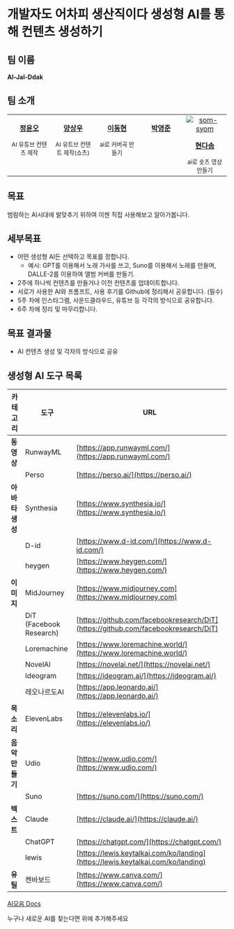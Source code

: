 # 개발자도 어차피 생산직이다 생성형 AI를 통해 컨텐츠 생성하기

## 팀 이름
**Al-Jal-Ddak**

## 팀 소개

<table width="100%" align="center">
  <tr>
    <td align="center" valign="top" width="20%"><a href="https://github.com/jungyoonoh"><img src="https://avatars.githubusercontent.com/u/29244603?v=4" alt=""/><br /><p><b>정윤오</b></p></a><small>AI 유튜브 컨텐츠 제작</small></td>
        <td align="center" valign="top" width="20%"><a href="https://github.com/IGhost-P"><img src="https://avatars.githubusercontent.com/u/79236624?v=4" alt=""/><br /><p><b>양상우</b></p></a><small>AI 유트브 컨텐트 제작(쇼츠)</small></td>
    <td align="center" valign="top" width="20%"><a href="https://github.com/Donghyeon0908"><img src="https://avatars.githubusercontent.com/u/101446818?v=4" alt=""/><br /><p><b>이동현</b></p></a><small>ai로 커버곡 만들기</small></td>
    <td align="center" valign="top" width="20%"><a href="https://github.com/jun108059"><img src="https://avatars.githubusercontent.com/u/42997924?v=4" alt=""/><br /><p><b>박영준</b></p></a><small></small></td>
    <td align="center" valign="top" width="20%"><a href="https://github.com/som-syom"><img src="https://avatars.githubusercontent.com/u/60869490?v=4" alt="som-syom"/><br /><p><b>현다솜</b></p></a><small>ai로 숏츠 영상 만들기</small></td>
  </tr>
</table>

## 목표

범람하는 AI시대에 발맞추기 위하여 이젠 직접 사용해보고 알아가봅니다.

## 세부목표

- 어떤 생성형 AI든 선택하고 목표를 정합니다.
  - 예시: GPT를 이용해서 노래 가사를 쓰고, Suno를 이용해서 노래를 만들며, DALLE-2를 이용하여 앨범 커버를 만들기.
- 2주에 하나씩 컨텐츠를 만들거나 이전 컨텐츠를 업데이트합니다.
- 서로가 사용한 AI와 프롬프트, 사용 후기를 Github에 정리해서 공유합니다. (필수)
- 5주 차에 인스타그램, 사운드클라우드, 유튜브 등 각각의 방식으로 공유합니다.
- 6주 차에 정리 및 마무리합니다.

## 목표 결과물
- AI 컨텐츠 생성 및 각자의 방식으로 공유

## 생성형 AI 도구 목록

| 카테고리 | 도구 | URL |
| --- | --- | --- |
| **동영상** | RunwayML | [https://app.runwayml.com/](https://app.runwayml.com/) |
|  | Perso | [https://perso.ai/](https://perso.ai/) |
| **아바타 생성** | Synthesia | [https://www.synthesia.io/](https://www.synthesia.io/) |
|  | D-id | [https://www.d-id.com/](https://www.d-id.com/) |
|  | heygen | [https://www.heygen.com/](https://www.heygen.com/) |
| **이미지** | MidJourney | [https://www.midjourney.com](https://www.midjourney.com) |
|  | DiT (Facebook Research) | [https://github.com/facebookresearch/DiT](https://github.com/facebookresearch/DiT) |
|  | Loremachine | [https://www.loremachine.world/](https://www.loremachine.world/) |
|  | NovelAI | [https://novelai.net/](https://novelai.net/) |
|  | Ideogram | [https://ideogram.ai/](https://ideogram.ai/) |
|  | 레오나르도AI | [https://app.leonardo.ai/](https://app.leonardo.ai/) |
| **목소리** | ElevenLabs | [https://elevenlabs.io/](https://elevenlabs.io/) |
| **음악 만들기** | Udio | [https://www.udio.com/](https://www.udio.com/) |
|  | Suno | [https://suno.com/](https://suno.com/) |
| **텍스트** | Claude | [https://claude.ai/](https://claude.ai/) |
|  | ChatGPT | [https://chatgpt.com/](https://chatgpt.com/) |
|  | lewis | [https://lewis.keytalkai.com/ko/landing](https://lewis.keytalkai.com/ko/landing) |
| **유틸** | 켄바보드 | [https://www.canva.com/](https://www.canva.com/) |

[AI모음 Docs](https://docs.google.com/spreadsheets/d/172qyL4ZjAV4Vtl1Ai1n203_CMvFtfJ5lM5WvfX_LOvA/edit?fbclid=IwZXh0bgNhZW0CMTAAAR0KpEwy5l6ijFJNl-naKEQplDJHvrikwDKTJ6bXQNSwDmrc5vTnzeCBrTI_aem_AX4GCvAk-9CJR03ImQD4UAtkPraB9Z-We4gQFO10ayjcNuu_mbcAvgp_vgfC0FMppg5BX5M9lUcxSIu9fBH2lcDr#gid=0)

누구나 새로운 AI를 찾는다면 위에 추가해주세요

